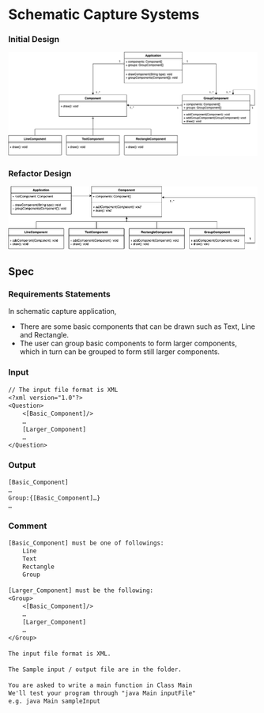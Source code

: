 # Schematic Capture Systems

### Initial Design
![Initial Design](./doc/Initial_Design.png)

### Refactor Design
![Refactor Design](./doc/Refactor_Design.png)

## Spec
### Requirements Statements
In schematic capture application,
- There are some basic components that can be drawn such as Text, Line and Rectangle.
- The user can group basic components to form larger components, which in turn can be grouped to form still larger components.

### Input
```
// The input file format is XML
<?xml version="1.0"?>
<Question>
	<[Basic_Component]/>
	…
	[Larger_Component]
	…
</Question>
```

### Output
```
[Basic_Component]
…
Group:{[Basic_Component]…}
…
```

### Comment
```
[Basic_Component] must be one of followings:
	Line
	Text
	Rectangle
	Group

[Larger_Component] must be the following:
<Group>
	<[Basic_Component]/>
	…
	[Larger_Component]
	…
</Group>

The input file format is XML.

The Sample input / output file are in the folder.

You are asked to write a main function in Class Main
We'll test your program through "java Main inputFile"
e.g. java Main sampleInput
```
